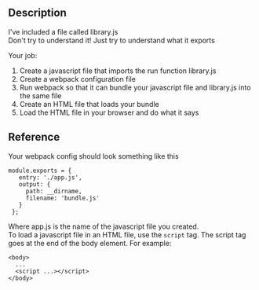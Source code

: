## Description
I've included a file called library.js  
Don't try to understand it! Just try to understand what it exports

Your job: 
1. Create a javascript file that imports the run function library.js
2. Create a webpack configuration file
3. Run webpack so that it can bundle your javascript file and library.js into the same file
4. Create an HTML file that loads your bundle
5. Load the HTML file in your browser and do what it says

## Reference

Your webpack config should look something like this

```
module.exports = {
   entry: './app.js',
   output: {
     path: __dirname,
     filename: 'bundle.js'
   }
 };
```

Where app.js is the name of the javascript file you created.  
To load a javascript file in an HTML file, use the `script` tag.  The script tag goes at the end of the body element. For example:

```
<body>
  ...
  <script ...></script>
</body>
```

